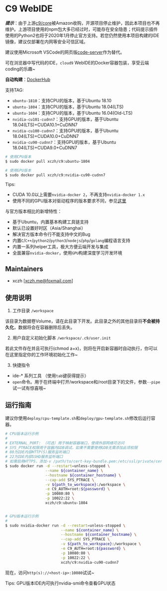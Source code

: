 # C9 WebIDE

***提示***：由于上游[c9/core](https://github.com/c9/core)被Amazon收购，开源项目停止维护，因此本项目也不再维护。上游项目使用的npm包大多已经过时，可能存在安全隐患；代码提示插件使用的Python2也将于2020年1月停止官方支持。若您仍然使用本项目构建的IDE镜像，建议仅部署在内网等安全可信区域。

建议使用Microsoft VSCode的网页版[code-server](https://github.com/xczh/code-server)作为替代。

可在浏览器中写代码的IDE，`cloud9` WebIDE的Docker容器包装，享受云端coding的乐趣~

**自动构建**：[DockerHub](https://hub.docker.com/r/xczh/c9/tags/)

支持TAG:

 - `ubuntu-1810`：支持CPU的版本，基于Ubuntu 18.10
 - `ubuntu-1804`：支持CPU的版本，基于Ubuntu 18.04(LTS)
 - `ubuntu-1604`：支持CPU的版本，基于Ubuntu 16.04(Old-LTS)
 - `nvidia-cu101-cudnn7`：支持GPU的版本，基于Ubuntu 18.04(LTS)+CUDA10.1+CuDNN7
 - `nvidia-cu100-cudnn7`：支持GPU的版本，基于Ubuntu 18.04(LTS)+CUDA10.0+CuDNN7
 - `nvidia-cu90-cudnn7`：支持GPU的版本，基于Ubuntu 18.04(LTS)+CUDA9.0+CuDNN7

```sh
# 使用CPU版本
$ sudo docker pull xczh/c9:ubuntu-1804

# 使用GPU版本
$ sudo docker pull xczh/c9:nvidia-cu90-cudnn7
```

Tips:

 - CUDA 10.0以上需要`nvidia-docker 2`，不再支持`nvidia-docker 1.x`
 - 使用不同的GPU版本对驱动程序的版本要求不同，参见[这里](https://github.com/NVIDIA/nvidia-docker/wiki/CUDA#requirements)

与官方版本相比的新增特性：

 - 基于Ubuntu，内置基本构建工具链支持
 - 默认已设置好时区（Asia/Shanghai）
 - 解决官方版本命令行不能支持中文的Bug
 - 内置`C`/`C++`/`python2`/`python3`/`nodejs`/`php`/`golang`编程语言支持
 - 内置一系列helper工具，极大方便云端开发与集成
 - 全面兼容`nvidia-docker`，使用`GPU`构建深度学习开发环境

## Maintainers

 - xczh [xczh.me@foxmail.com]

## 使用说明

1. 工作目录 `/workspace`

该目录为数据卷Volume，请在此目录下开发。此目录之外的其他目录将**不会被持久化**，数据将会在容器删除后丢失。

2. 用户自定义初始化脚本 `/workspace/.c9/user.init`

若此文件存在并且可执行(chmod a+x)，则将在开启新容器时自动执行，你可以在这里指定你的工作环境初始化工作~

3. 快捷指令

 - ide-* 系列工具 （使用`tab`键获得提示） 
 - `open`命令。用于在终端中打开/workspace和/root目录下的文件，参数`--pipe`试一试有惊喜哦~

## 运行指南

建议你使用`deploy/cpu-template.sh`和`deploy/gpu-template.sh`修改后运行容器。

```sh
# CPU版本运行示例
#
# EXTERNAL_PORT: （可选）用于映射容器端口，使得外部网络可访问
# SYS_PTRACE权限用于容器内GDB调试，如果不需要使用GDB无需添加此项权限
# 80为IDE内部HTTP(S)服务监听端口
# 22为IDE内部SSHD服务监听端口
# 如需启用HTTPS，添加-v /path/to/cert-key-bundle.pem:/etc/ssl/private/certkey.pem:ro
$ sudo docker run -d --restart=unless-stopped \
                  --name ${container_name} \
                  --hostname ${container_hostname} \
                  --cap-add SYS_PTRACE \
                  -v ${path_to_workspace}:/workspace \
                  -e C9_AUTH=root:${password} \
                  -p 10080:80 \
                  -p 10022:22 \
                  xczh/c9:ubuntu-1804


# GPU版本运行示例
#
$ sudo nvidia-docker run -d --restart=unless-stopped \
                         --name ${container_name} \
                         --hostname ${container_hostname} \
                         --cap-add SYS_PTRACE \
                         -v ${path_to_workspace}:/workspace \
                         -e C9_AUTH=root:${password} \
                         -p 10080:80 \
                         -p 10022:22 \
                         xczh/c9:nvidia-cu90-cudnn7

```

现在，访问`http(s)://<host-ip>:10080`试试~

Tips: GPU版本IDE内可执行nvidia-smi命令查看GPU状态
